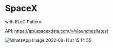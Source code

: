 # SpaceX

with BLoC Pattern

API: https://api.spacexdata.com/v4/launches/latest

![WhatsApp Image 2022-09-11 at 15 14 55](https://user-images.githubusercontent.com/31903339/189527443-0f07d301-df9d-46b6-8e96-883c818380a9.jpeg)
